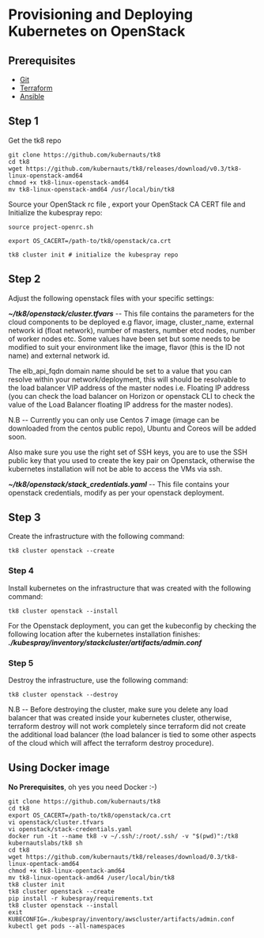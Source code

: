 # Provisioning and Deploying Kubernetes on OpenStack

## Prerequisites

* [Git](https://git-scm.com/)
* [Terraform](https://www.terraform.io/downloads.html)
* [Ansible](https://docs.ansible.com/ansible/latest/installation_guide/intro_installation.html)

## Step 1

Get the tk8 repo

```shell
git clone https://github.com/kubernauts/tk8
cd tk8
wget https://github.com/kubernauts/tk8/releases/download/v0.3/tk8-linux-openstack-amd64
chmod +x tk8-linux-openstack-amd64
mv tk8-linux-openstack-amd64 /usr/local/bin/tk8
```

Source your OpenStack rc file , export your OpenStack CA CERT file and Initialize the kubespray repo:

```shell
source project-openrc.sh

export OS_CACERT=/path-to/tk8/openstack/ca.crt

tk8 cluster init # initialize the kubespray repo
```

## Step 2

Adjust the following openstack files with your specific settings:

_**~/tk8/openstack/cluster.tfvars**_ -- This file contains the parameters for the cloud components to be deployed e.g flavor, image, cluster\_name, external network id \(float network\), number of masters, number etcd nodes, number of worker nodes etc. Some values have been set but some needs to be modified to suit your environment like the image, flavor \(this is the ID not name\) and external network id.

The elb\_api\_fqdn domain name should be set to a value that you can resolve within your network/deployment, this will should be resolvable to the load balancer VIP address of the master nodes i.e. Floating IP address \(you can check the load balancer on Horizon or openstack CLI to check the value of the Load Balancer floating IP address for the master nodes\).

N.B -- Currently you can only use Centos 7 image \(image can be downloaded from the centos public repo\), Ubuntu and Coreos will be added soon.

Also make sure you use the right set of SSH keys, you are to use the SSH public key that you used to create the key pair on Openstack, otherwise the kubernetes installation will not be able to access the VMs via ssh.

_**~/tk8/openstack/stack\_credentials.yaml**_  -- This file contains your openstack credentials, modify as per your openstack deployment.

## Step 3

Create the infrastructure with the following command:

```shell
tk8 cluster openstack --create
```

### Step 4

Install kubernetes on the infrastructure that was created with the following command:

```shell
tk8 cluster openstack --install
```

For the Openstack deployment, you can get the kubeconfig by checking the following location after the kubernetes installation finishes: _**./kubespray/inventory/stackcluster/artifacts/admin.conf**_

### Step 5

Destroy the infrastructure, use the following command:

```shell
tk8 cluster openstack --destroy
```

N.B -- Before destroying the cluster, make sure you delete any load balancer that was created inside your kubernetes cluster, otherwise, terraform destroy will not work completely since terraform did not create the additional load balancer \(the load balancer is tied to some other aspects of the cloud which will affect the terraform destroy procedure\).

## Using Docker image

**No Prerequisites**, oh yes you need Docker :-\)

```shell
git clone https://github.com/kubernauts/tk8
cd tk8
export OS_CACERT=/path-to/tk8/openstack/ca.crt
vi openstack/cluster.tfvars
vi openstack/stack-credentials.yaml
docker run -it --name tk8 -v ~/.ssh/:/root/.ssh/ -v "$(pwd)":/tk8 kubernautslabs/tk8 sh
cd tk8
wget https://github.com/kubernauts/tk8/releases/download/0.3/tk8-linux-opentack-amd64
chmod +x tk8-linux-opentack-amd64
mv tk8-linux-opentack-amd64 /user/local/bin/tk8
tk8 cluster init
tk8 cluster openstack --create
pip install -r kubespray/requirements.txt
tk8 cluster openstack --install
exit
KUBECONFIG=./kubespray/inventory/awscluster/artifacts/admin.conf kubectl get pods --all-namespaces
```



